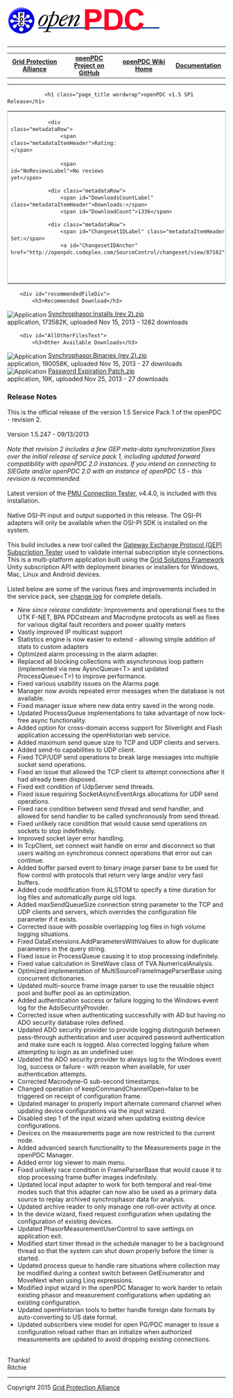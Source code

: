 <html lang="en" xmlns="http://www.w3.org/1999/xhtml">
<head>
<meta charset="utf-8" />
</head>
<body>
<!--HtmlToGmd.Body-->
<h1><a href="https://github.com/GridProtectionAlliance/openPDC/tree/master/Source/Documentation/wiki/openPDC_Home.md"><img src="https://github.com/GridProtectionAlliance/openPDC/blob/master/Source/Documentation/wiki/openPDC_Logo.png" alt="The Open Source Phasor Data Concentrator" /></a></h1>
<hr />
<div id="NavigationMenu">
<table style="width: 100%; border-collapse: collapse; border: 0px solid gray;">
<tr>
<td style="width: 25%; text-align:center;"><b><a href="http://www.gridprotectionalliance.org">Grid Protection Alliance</a></b></td>
<td style="width: 25%; text-align:center;"><b><a href="https://github.com/GridProtectionAlliance/openPDC">openPDC Project on GitHub</a></b></td>
<td style="width: 25%; text-align:center;"><b><a href="https://github.com/GridProtectionAlliance/openPDC/tree/master/Source/Documentation/wiki/openPDC_Home.md">openPDC Wiki Home</a></b></td>
<td style="width: 25%; text-align:center;"><b><a href="https://github.com/GridProtectionAlliance/openPDC/tree/master/Source/Documentation/wiki/openPDC_Documentation_Home.md">Documentation</a></b></td>
</tr>
</table>
</div>
<hr />
<!--/HtmlToGmd.Body-->
<div class="WikiContent">
<div id="ErrorPanel" class="Error" style="clear: both; font-size: 1.25em; display: none;"></div>
                
                <h1 class="page_title wordwrap">openPDC v1.5 SP1 Release</h1>
<table id="ReleaseMetaDataBox" cellspacing="0" cellpadding="0" border="0" style="border: 1px solid #c0c0c0; margin-top: 10px;">
    <tr>
        <td valign="top" style="border-right: 1px solid #c0c0c0;">
            <div id="metadataLeft" style="width: 250px;">
            
                <div class="metadataRow">
                    <span class="metadataItemHeader">Rating:</span>
                
                    <span id="NoReviewsLabel">No reviews yet</span>
                    
</div>
                
                <div class="metadataRow">
                    <span id="DownloadsCountLabel" class="metadataItemHeader">Downloads:</span>
                    <span id="DownloadCount">1336</span>
</div>
                
                <div class="metadataRow">
                    <span id="ChangesetIDLabel" class="metadataItemHeader">Change Set:</span>
                    <a id="ChangesetIDAnchor" href="http://openpdc.codeplex.com/SourceControl/changeset/view/87162">87162</a>
</div>
                
</div>
        </td>
        <td valign="top">
            <div id="metadataRight" style="width: 250px;">
                
                <div class="metadataRow">
                    <span class="metadataItemHeader">Released:</span>
                    <span id="ReleaseDateLiteral" class="smartDate dateOnlyNoShort" title="9/13/2013 7:00:00 AM" localtimeticks="1379080800">Sep 13, 2013</span>
</div>
                
                <div class="metadataRow">
                    <span class="metadataItemHeader">Updated:</span>
                        <span id="ReleaseModifierDateLiteral" class="smartDate dateOnlyNoShort" title="11/25/2013 2:39:48 PM" localtimeticks="1385419188">Nov 25, 2013</span>
                        by <a id="UpdatedByUserAnchor" href="http://www.codeplex.com/site/users/view/staphen">staphen</a>
</div>
                <div class="metadataRow">
                    <span id="DevStatusLabel" class="metadataItemHeader">Dev status:</span> 
                    <span id="DevStatusValue">
                    Stable
                        <img alt="Help Icon" class="helpImage" id="DevStatusHelpImage" src="http://download-codeplex.sec.s-msft.com/Images/v21031/HelpIcon.png" title="Stable: This software is believed to be ready for use">
                    
                    </span>
</div>
                
</div>
        </td>
    </tr>
</table>
<script type="text/javascript">
    //function isPlatformInstallerAgent() {
    //    return navigator.userAgent.toLowerCase().indexOf('platform-installer/') != -1;
    //}
    function downloadFile(link, userClick, alreadyLoaded) {
        if (userClick)
            return $.release.fn.downloadFile(link);
        if (!alreadyLoaded) {
            var downloadId = $getQuerystring("DownloadId");
            if (!downloadId)
                downloadId = getIdFromFragment();
            if (downloadId) {
                var clickOncePath = $("a[fileId='" + downloadId + "']").attr('d:clickOncePath');
                var clickOnceUrl = 'http://openpdc.codeplex.com/downloads/get/clickOnce/*REPLACE*'.replace('downloads/get/clickOnce/*REPLACE*', 'downloads/get/clickOnce/' + clickOncePath);
                var fileUrl = 'http://openpdc.codeplex.com/downloads/get/0'.replace('downloads/get/0', 'downloads/get/' + downloadId);
                
                window.location = clickOncePath ? clickOnceUrl : fileUrl;
            }
        }
        return false;
    }
    function getIdFromFragment() {
        var path = document.location.toString();
        if (path.match('#')) {
            var fileID = '#' + path.split('#')[1];
            if (fileID.toLowerCase().indexOf("downloadid=") > 0) {
                fileID = fileID.split("=");
                if (fileID[1].length > 0) {
                    return fileID[1];
                }
            }
        }
    }
</script>
<div class="ReleaseNotesDiv">
    <a id="ReleaseFiles"></a>
    
        <div id="recommendedFileDiv">
            <h3>Recommended Download</h3>
            
<div id="FileListItem0" class="FileListItemDiv">
    <img id="fileImage0" class="FileTypeImage" style="vertical-align:middle;" src="http://download-codeplex.sec.s-msft.com/Images/v21031/RuntimeBinary.gif" alt="Application">
    <a class="FileNameLink" d:fileid="557045" d:posturl="http://openpdc.codeplex.com/releases/captureDownload" d:releaseid="98475" href="http://openpdc.codeplex.com/downloads/get/557045" id="fileDownload0" onclick="suppressUnsavedData();return downloadFile(this, true, false)" tabindex="9">Synchrophasor.Installs &#40;rev 2&#41;.zip</a>
<div>
        <span id="fileItemInfo0" class="SubText">
            application,
            173582K, uploaded
            <span class="smartDate dateOnly" title="11/15/2013 6:23:26 PM" localtimeticks="1384568606">Nov 15, 2013</span>
             -
            1282 downloads
        </span>
</div>
</div>
</div>
        
        <div id="AllOtherFilesText">
            <h3>Other Available Downloads</h3>
</div>
        
<div id="FileListItem1" class="FileListItemDiv">
    <img id="fileImage1" class="FileTypeImage" style="vertical-align:middle;" src="http://download-codeplex.sec.s-msft.com/Images/v21031/RuntimeBinary.gif" alt="Application">
    <a class="FileNameLink" d:fileid="758501" d:posturl="http://openpdc.codeplex.com/releases/captureDownload" d:releaseid="98475" href="http://openpdc.codeplex.com/downloads/get/758501" id="fileDownload1" onclick="suppressUnsavedData();return downloadFile(this, true, false)" tabindex="9">Synchrophasor.Binaries &#40;rev 2&#41;.zip</a>
<div>
        <span id="fileItemInfo1" class="SubText">
            application,
            190058K, uploaded
            <span class="smartDate dateOnly" title="11/15/2013 6:23:16 PM" localtimeticks="1384568596">Nov 15, 2013</span>
             -
            27 downloads
        </span>
</div>
</div>
<div id="FileListItem2" class="FileListItemDiv">
    <img id="fileImage2" class="FileTypeImage" style="vertical-align:middle;" src="http://download-codeplex.sec.s-msft.com/Images/v21031/RuntimeBinary.gif" alt="Application">
    <a class="FileNameLink" d:fileid="761966" d:posturl="http://openpdc.codeplex.com/releases/captureDownload" d:releaseid="98475" href="http://openpdc.codeplex.com/downloads/get/761966" id="fileDownload2" onclick="suppressUnsavedData();return downloadFile(this, true, false)" tabindex="9">Password Expiration Patch.zip</a>
<div>
        <span id="fileItemInfo2" class="SubText">
            application,
            19K, uploaded
            <span class="smartDate dateOnly" title="11/25/2013 2:39:34 PM" localtimeticks="1385419174">Nov 25, 2013</span>
             -
            27 downloads
        </span>
</div>
</div>
</div>
<div class="ReleaseNotesDiv">
    <h3>Release Notes</h3>
    <div id="ReleaseNotes" class="WikiContent">
        <div class="wikidoc">This is the official release of the version 1.5 Service Pack 1 of the openPDC - revision 2.<br><br>Version 1.5.247 - 09/13/2013<br><br><i>Note that revision 2 includes a few GEP meta-data synchronization fixes over the initial release of service pack 1, including updated forward compatibility with openPDC 2.0 instances. If you intend on connecting to SIEGate and/or openPDC 2.0 with an instance of openPDC 1.5 - this revision is recommended.</i><br><br>Latest version of the <a href="https://pmuconnectiontester.codeplex.com/releases/view/109471">PMU Connection Tester</a>, v4.4.0, is included with this installation.<br><br>Native OSI-PI input and output supported in this release. The OSI-PI adapters will only be available when the OSI-PI SDK is installed on the system.<br><br>This build includes a new tool called the <a href="https://github.com/GridProtectionAlliance/openPDC/tree/master/Source/Documentation/wiki/GEP_Subscription_Tester.md">Gateway Exchange Protocol &#40;GEP&#41; Subscription Tester</a> used to validate internal subscription style connections. This is a multi-platform application built using the <a href="https://gsf.codeplex.com/">Grid Solutions Framework</a> Unity subscription API with deployment binaries or installers for Windows, Mac, Linux and Android devices.<br><br>Listed below are some of the various fixes and improvements included in the service pack, see <a href="https://openpdc.codeplex.com/SourceControl/list/changesets">change log</a> for complete details.<br>
<ul><li><i>New since release candidate:</i> Improvements and operational fixes to the UTK F-NET, BPA PDCstream and Macrodyne protocols as well as fixes for various digital fault recorders and power quality meters </li>
<li>Vastly improved IP multicast support</li>
<li>Statistics engine is now easier to extend - allowing simple addition of stats to custom adapters</li>
<li>Optimized alarm processing in the alarm adapter.</li>
<li>Replaced all blocking collections with asynchronous loop pattern (implemented via new AysncQueue&lt;T&gt; and updated ProcessQueue&lt;T&gt;) to improve performance.</li>
<li>Fixed various usability issues on the Alarms page.</li>
<li>Manager now avoids repeated error messages when the database is not available.</li>
<li>Fixed manager issue where new data entry saved in the wrong node. </li>
<li>Updated ProcessQueue implementations to take advantage of now lock-free async functionality.</li>
<li>Added option for cross-domain access support for Sliverlight and Flash application accessing the openHistorian web service.</li>
<li>Added maximum send queue size to TCP and UDP clients and servers.</li>
<li>Added send-to capabilities to UDP client.</li>
<li>Fixed TCP/UDP send operations to break large messages into multiple socket send operations.</li>
<li>Fixed an issue that allowed the TCP client to attempt connections after it had already been disposed.</li>
<li>Fixed exit condition of UdpServer send threads.</li>
<li>Fixed issue requiring SocketAsyncEventArgs allocations for UDP send operations.</li>
<li>Fixed race condition between send thread and send handler, and allowed for send handler to be called synchronously from send thread.</li>
<li>Fixed unlikely race condition that would cause send operations on sockets to stop indefinitely.</li>
<li>Improved socket layer error handling.</li>
<li>In TcpClient, set connect wait handle on error and disconnect so that users waiting on synchronous connect operations that error out can continue.</li>
<li>Added buffer parsed event to binary image parser base to be used for flow control with protocols that return very large and/or very fast buffers.</li>
<li>Added code modification from ALSTOM to specify a time duration for log files and automatically purge old logs.</li>
<li>Added maxSendQueueSize connection string parameter to the TCP and UDP clients and servers, which overrides the configuration file parameter if it exists.</li>
<li>Corrected issue with possible overlapping log files in high volume logging situations.</li>
<li>Fixed DataExtensions.AddParametersWithValues to allow for duplicate parameters in the query string.</li>
<li>Fixed issue in ProcessQueue causing it to stop processing indefinitely.</li>
<li>Fixed value calculation in SineWave class of TVA.NumericalAnalysis.</li>
<li>Optimized implementation of MultiSourceFrameImageParserBase using concurrent dictionaries.</li>
<li>Updated multi-source frame image parser to use the reusable object pool and buffer pool as an optimization.</li>
<li>Added authentication success or failure logging to the Windows event log for the AdoSecurityProvider.</li>
<li>Corrected issue when authenticating successfully with AD but having no ADO security database roles defined.</li>
<li>Updated ADO security provider to provide logging distinguish between pass-through authentication and user acquired password authentication and make sure each is logged. Also corrected logging failure when attempting to login as an undefined user.</li>
<li>Updated the ADO security provider to always log to the Windows event log, success or failure - with reason when available, for user authentication attempts.</li>
<li>Corrected Macrodyne-G sub-second timestamps.</li>
<li>Changed operation of keepCommandChannelOpen=false to be triggered on receipt of configuration frame.</li>
<li>Updated manager to properly import alternate command channel when updating device configurations via the input wizard.</li>
<li>Disabled step 1 of the input wizard when updating existing device configurations.</li>
<li>Devices on the measurements page are now restricted to the current node.</li>
<li>Added advanced search functionality to the Measurements page in the openPDC Manager.</li>
<li>Added error log viewer to main menu.</li>
<li>Fixed unlikely race condition in FrameParserBase that would cause it to stop processing frame buffer images indefinitely.</li>
<li>Updated local input adapter to work for both temporal and real-time modes such that this adapter can now also be used as a primary data source to replay archived synchrophasor data for analysis.</li>
<li>Updated archive reader to only manage one roll-over activity at once.</li>
<li>In the device wizard, fixed request configuration when updating the configuration of existing devices.</li>
<li>Updated PhasorMeasurementUserControl to save settings on application exit.</li>
<li>Modified start timer thread in the schedule manager to be a background thread so that the system can shut down properly before the timer is started.</li>
<li>Updated process queue to handle rare situations where collection may be modified during a context switch between GetEnumerator and MoveNext when using Linq expressions.</li>
<li>Modified input wizard in the openPDC Manager to work harder to retain existing phasor and measurement configurations when updating an existing configuration.</li>
<li>Updated openHistorian tools to better handle foreign date formats by auto-converting to US date format.</li>
<li>Updated subscribers view model for open PG/PDC manager to issue a configuration reload rather than an initialize when authorized measurements are updated to avoid dropping existing connections.</li></ul>
<br>Thanks!<br>Ritchie</div><div class="ClearBoth"></div>
</div>
</div>
</div>
<!--HtmlToGmd.Foot-->
<div id="copyright">
<hr />
Copyright 2015 <a href="http://www.gridprotectionoalliance.org">Grid Protection Alliance</a>
</div>
<!--/HtmlToGmd.Foot-->
</body>
</html>
